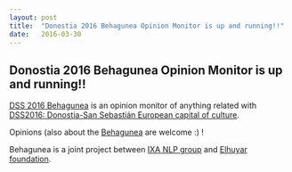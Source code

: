 ```yaml
---
layout: post
title:  "Donostia 2016 Behagunea Opinion Monitor is up and running!!"
date:   2016-03-30
---
```


## Donostia 2016 Behagunea Opinion Monitor is up and running!!

[DSS 2016 Behagunea](http://behagunea.dss2016.eu/) is an opinion monitor of anything related with [DSS2016: Donostia-San Sebastián European capital of culture](http://dss2016.eu/en/).

Opinions (also about the [Behagunea](http://behagunea.dss2016.eu/) are welcome :) !

Behagunea is a joint project between [IXA NLP group](http://ixa.eus) and [Elhuyar foundation](https://www.elhuyar.eus/).